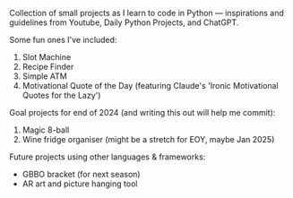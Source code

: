 Collection of small projects as I learn to code in Python — inspirations and guidelines from Youtube, Daily Python Projects, and ChatGPT.

Some fun ones I've included:
  1. Slot Machine
  2. Recipe Finder
  3. Simple ATM
  4. Motivational Quote of the Day (featuring Claude's 'Ironic Motivational Quotes for the Lazy')

Goal projects for end of 2024 (and writing this out will help me commit):
  1. Magic 8-ball
  2. Wine fridge organiser (might be a stretch for EOY, maybe Jan 2025)

Future projects using other languages & frameworks:
  - GBBO bracket (for next season)
  - AR art and picture hanging tool
